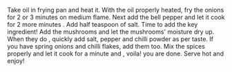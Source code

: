 Take oil in frying pan and heat it.
 With the oil properly heated, fry the onions for 2 or 3 minutes on medium flame.
 Next add the bell pepper and let it cook for 2 more minutes . Add half teaspoon of salt.
 Time to add the key ingredient! Add the mushrooms and let the mushrooms' moisture dry up.
 When they do , quickly add salt, pepper and chilli powder as per taste.
 If you have spring onions and chilli flakes, add them too. Mix the spices properly and let it cook for a minute and , voila! you are done. 
 Serve hot and enjoy!
